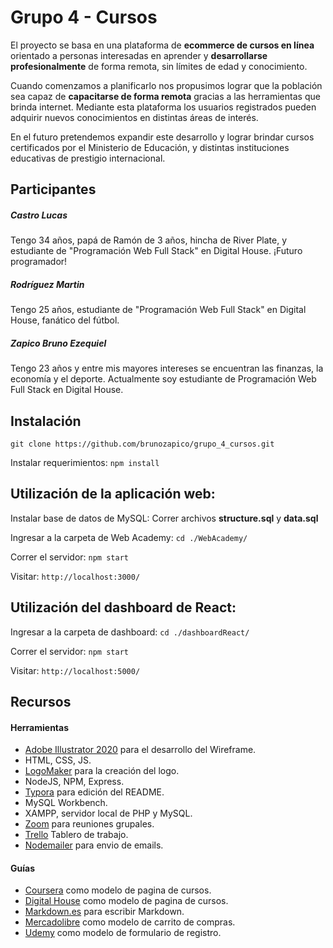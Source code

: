 # Grupo 4 - Cursos

  El proyecto se basa en una plataforma de  **ecommerce de cursos en línea** orientado a personas interesadas en aprender y **desarrollarse profesionalmente** de forma remota, sin límites de edad y conocimiento.

  Cuando comenzamos a planificarlo nos propusimos lograr que la población sea capaz de **capacitarse de forma remota** gracias a las herramientas que brinda internet. Mediante esta plataforma los usuarios registrados pueden adquirir nuevos conocimientos en distintas áreas de interés.

  En el futuro pretendemos expandir este desarrollo y lograr brindar cursos certificados por el Ministerio de Educación, y distintas instituciones educativas de prestigio internacional.


## Participantes

##### Castro Lucas
Tengo 34 años, papá de Ramón de 3 años, hincha de River Plate, y estudiante de "Programación Web Full Stack" en Digital House. ¡Futuro programador!

##### Rodríguez Martin
Tengo 25 años, estudiante de "Programación Web Full Stack" en Digital House, fanático del fútbol.

##### Zapico Bruno Ezequiel
Tengo 23 años y entre mis mayores intereses se encuentran las finanzas, la economía y el deporte. Actualmente soy estudiante de Programación Web Full Stack en Digital House.



## Instalación

```git clone https://github.com/brunozapico/grupo_4_cursos.git```

Instalar requerimientos:
```npm install``` 



## Utilización de la aplicación web:

Instalar base de datos de MySQL:
Correr archivos **structure.sql** y **data.sql**

Ingresar a la carpeta de Web Academy:
```cd ./WebAcademy/```

Correr el servidor:
```npm start``` 

Visitar:
```http://localhost:3000/```



## Utilización del dashboard de React:

Ingresar a la carpeta de dashboard:
```cd ./dashboardReact/```

Correr el servidor:
```npm start``` 

Visitar:
```http://localhost:5000/```



## Recursos

#### Herramientas

- [Adobe Illustrator 2020](https://www.adobe.com/la/) para el desarrollo del Wireframe.
- HTML, CSS, JS.
- [LogoMaker](https://logomaker.thehoth.com/) para la creación del logo.
- NodeJS, NPM, Express.
- [Typora](https://typora.io/) para edición del README.
- MySQL Workbench.
- XAMPP, servidor local de PHP y MySQL.
- [Zoom](https://zoom.us/) para reuniones grupales.
- [Trello](https://trello.com/b/BGfRL22W/desarrollo-web) Tablero de trabajo.
- [Nodemailer](https://nodemailer.com/about/) para envio de emails.

#### Guías

- [Coursera](https://www.coursera.org/) como modelo de pagina de cursos.
- [Digital House](https://www.digitalhouse.com/ar) como modelo de pagina de cursos.
- [Markdown.es](https://www.markdown.es/) para escribir Markdown.
- [Mercadolibre](https://www.mercadolibre.com.ar/) como modelo de carrito de compras.
- [Udemy](https://www.udemy.com/es/) como modelo de formulario de registro.